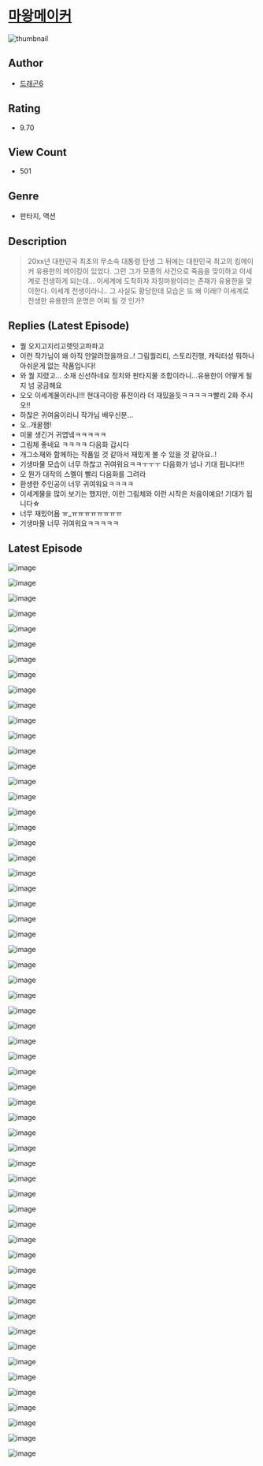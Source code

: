 # [마왕메이커](https://comic.naver.com/bestChallenge/list?titleId=809960)
![thumbnail](https://image-comic.pstatic.net/user_contents_data/challenge_comic/2023/05/23/upload_3847875310380003429_480x623.jpeg)

## Author
- [드래곤6](https://comic.naver.com/artistTitle?id=366754)

## Rating
- 9.70

## View Count
- 501

## Genre
- 판타지, 액션

## Description
> 20xx년 대한민국 최초의 무소속 대통령 탄생 그 뒤에는 대한민국 최고의 킹메이커 유용한의 메이킹이 있었다. 그런 그가 모종의 사건으로 죽음을 맞이하고 이세계로 전생하게 되는데... 이세계에 도착하자 자칭마왕이라는 존재가 유용한을 맞이한다. 이세계 전생이라니.. 그 사실도 황당한데 모습은 또 왜 이래!? 이세계로 전생한 유용한의 운명은 어찌 될 것 인가?

## Replies (Latest Episode)
- 퀄 오지고지리고렛잇고파파고
- 이런 작가님이 왜 아직 안알려졌을까요..! 그림퀄리티, 스토리진행, 캐릭터성 뭐하나 아쉬운게 없는 작품입니다!
- 와 퀄 지렸고... 소재 신선하네요 정치와 판타지물 조합이라니...유용한이 어떻게 될지 넘 궁금해요
- 오오 이세계물이라니!!! 현대극이랑 퓨전이라 더 재밌을듯ㅋㅋㅋㅋㅋ빨리 2화 주시오!!
- 하찮은 귀여움이라니 작가님 배우신분…
- 오..개꿀잼!
- 미물 생긴거 귀엽넼ㅋㅋㅋㅋㅋ
- 그림체 좋네요 ㅋㅋㅋㅋ 다음화 갑시다
- 개그소재와 함께하는 작품일 것 같아서 재밌게 볼 수 있을 것 같아요..!
- 기생마물 모습이 너무 하찮고 귀여워요ㅋㅋㅜㅜㅜ 다음화가 넘나 기대 됩니다!!!
- 오 뭔가 대작의 스멜이 빨리 다음화를 그려라
- 환생한 주인공이 너무 귀여워요ㅋㅋㅋㅋ
- 이세계물을 많이 보기는 했지만, 이런 그림체와 이런 시작은 처음이예요! 기대가 됩니다☆
- 너무 재밌어욤 ㅠ_ㅠㅠㅠㅠㅠㅠㅠㅠ
- 기생마물 너무 귀여워요ㅋㅋㅋㅋㅋ

## Latest Episode
![image](https://image-comic.pstatic.net/user_contents_data/challenge_comic/2023/05/23/366754/upload_3558236446981645158.jpeg)

![image](https://image-comic.pstatic.net/user_contents_data/challenge_comic/2023/05/23/366754/upload_7005128654013739060.jpeg)

![image](https://image-comic.pstatic.net/user_contents_data/challenge_comic/2023/05/23/366754/upload_3473181525941499188.jpeg)

![image](https://image-comic.pstatic.net/user_contents_data/challenge_comic/2023/05/23/366754/upload_4048794559125665589.jpeg)

![image](https://image-comic.pstatic.net/user_contents_data/challenge_comic/2023/05/23/366754/upload_7363728864456369718.jpeg)

![image](https://image-comic.pstatic.net/user_contents_data/challenge_comic/2023/05/23/366754/upload_7149803269364332592.jpeg)

![image](https://image-comic.pstatic.net/user_contents_data/challenge_comic/2023/05/23/366754/upload_3703705129442095204.jpeg)

![image](https://image-comic.pstatic.net/user_contents_data/challenge_comic/2023/05/23/366754/upload_7292230725039831097.jpeg)

![image](https://image-comic.pstatic.net/user_contents_data/challenge_comic/2023/05/23/366754/upload_7378641330985067576.jpeg)

![image](https://image-comic.pstatic.net/user_contents_data/challenge_comic/2023/05/23/366754/upload_4122263938947690801.jpeg)

![image](https://image-comic.pstatic.net/user_contents_data/challenge_comic/2023/05/23/366754/upload_7147554772447672674.jpeg)

![image](https://image-comic.pstatic.net/user_contents_data/challenge_comic/2023/05/23/366754/upload_3486408664463586401.jpeg)

![image](https://image-comic.pstatic.net/user_contents_data/challenge_comic/2023/05/23/366754/upload_4049635698288376161.jpeg)

![image](https://image-comic.pstatic.net/user_contents_data/challenge_comic/2023/05/23/366754/upload_7005180137048453944.jpeg)

![image](https://image-comic.pstatic.net/user_contents_data/challenge_comic/2023/05/23/366754/upload_7005412129673326691.jpeg)

![image](https://image-comic.pstatic.net/user_contents_data/challenge_comic/2023/05/23/366754/upload_3919598846157010741.jpeg)

![image](https://image-comic.pstatic.net/user_contents_data/challenge_comic/2023/05/23/366754/upload_7076054656470954035.jpeg)

![image](https://image-comic.pstatic.net/user_contents_data/challenge_comic/2023/05/23/366754/upload_3630801122746524726.jpeg)

![image](https://image-comic.pstatic.net/user_contents_data/challenge_comic/2023/05/23/366754/upload_4050477915705520228.jpeg)

![image](https://image-comic.pstatic.net/user_contents_data/challenge_comic/2023/05/23/366754/upload_3546365024201158964.jpeg)

![image](https://image-comic.pstatic.net/user_contents_data/challenge_comic/2023/05/23/366754/upload_7148113547558610017.jpeg)

![image](https://image-comic.pstatic.net/user_contents_data/challenge_comic/2023/05/23/366754/upload_3977634188791853617.jpeg)

![image](https://image-comic.pstatic.net/user_contents_data/challenge_comic/2023/05/23/366754/upload_3906371527920214626.jpeg)

![image](https://image-comic.pstatic.net/user_contents_data/challenge_comic/2023/05/23/366754/upload_4134698325274407218.jpeg)

![image](https://image-comic.pstatic.net/user_contents_data/challenge_comic/2023/05/23/366754/upload_4049643399284941620.jpeg)

![image](https://image-comic.pstatic.net/user_contents_data/challenge_comic/2023/05/23/366754/upload_3991088005568344677.jpeg)

![image](https://image-comic.pstatic.net/user_contents_data/challenge_comic/2023/05/23/366754/upload_3761127339038238257.jpeg)

![image](https://image-comic.pstatic.net/user_contents_data/challenge_comic/2023/05/23/366754/upload_3690244934740425008.jpeg)

![image](https://image-comic.pstatic.net/user_contents_data/challenge_comic/2023/05/23/366754/upload_3977582691275518565.jpeg)

![image](https://image-comic.pstatic.net/user_contents_data/challenge_comic/2023/05/23/366754/upload_4063995311674636642.jpeg)

![image](https://image-comic.pstatic.net/user_contents_data/challenge_comic/2023/05/23/366754/upload_4051331153908544821.jpeg)

![image](https://image-comic.pstatic.net/user_contents_data/challenge_comic/2023/05/23/366754/upload_3617016360060793656.jpeg)

![image](https://image-comic.pstatic.net/user_contents_data/challenge_comic/2023/05/23/366754/upload_7149240328772543536.jpeg)

![image](https://image-comic.pstatic.net/user_contents_data/challenge_comic/2023/05/23/366754/upload_7377238568141535540.jpeg)

![image](https://image-comic.pstatic.net/user_contents_data/challenge_comic/2023/05/23/366754/upload_4050483417491452001.jpeg)

![image](https://image-comic.pstatic.net/user_contents_data/challenge_comic/2023/05/23/366754/upload_4048789058010691121.jpeg)

![image](https://image-comic.pstatic.net/user_contents_data/challenge_comic/2023/05/23/366754/upload_7004557817711506485.jpeg)

![image](https://image-comic.pstatic.net/user_contents_data/challenge_comic/2023/05/23/366754/upload_3472666980320358449.jpeg)

![image](https://image-comic.pstatic.net/user_contents_data/challenge_comic/2023/05/23/366754/upload_3546412517882422839.jpeg)

![image](https://image-comic.pstatic.net/user_contents_data/challenge_comic/2023/05/23/366754/upload_4050256024676295269.jpeg)

![image](https://image-comic.pstatic.net/user_contents_data/challenge_comic/2023/05/23/366754/upload_4123379934657209400.jpeg)

![image](https://image-comic.pstatic.net/user_contents_data/challenge_comic/2023/05/23/366754/upload_3991424456897671987.jpeg)

![image](https://image-comic.pstatic.net/user_contents_data/challenge_comic/2023/05/23/366754/upload_7018069686826197859.jpeg)

![image](https://image-comic.pstatic.net/user_contents_data/challenge_comic/2023/05/23/366754/upload_3559306263071514937.jpeg)

![image](https://image-comic.pstatic.net/user_contents_data/challenge_comic/2023/05/23/366754/upload_3904731048784113972.jpeg)

![image](https://image-comic.pstatic.net/user_contents_data/challenge_comic/2023/05/23/366754/upload_4050199760638392376.jpeg)

![image](https://image-comic.pstatic.net/user_contents_data/challenge_comic/2023/05/23/366754/upload_3617904766211088953.jpeg)

![image](https://image-comic.pstatic.net/user_contents_data/challenge_comic/2023/05/23/366754/upload_3761131548841567545.jpeg)

![image](https://image-comic.pstatic.net/user_contents_data/challenge_comic/2023/05/23/366754/upload_3616501771355120947.jpeg)

![image](https://image-comic.pstatic.net/user_contents_data/challenge_comic/2023/05/23/366754/upload_7363438400112768869.jpeg)

![image](https://image-comic.pstatic.net/user_contents_data/challenge_comic/2023/05/23/366754/upload_3907208261433321014.jpeg)

![image](https://image-comic.pstatic.net/user_contents_data/challenge_comic/2023/05/23/366754/upload_3472383302696526641.jpeg)

![image](https://image-comic.pstatic.net/user_contents_data/challenge_comic/2023/05/23/366754/upload_3689909771914392627.jpeg)

![image](https://image-comic.pstatic.net/user_contents_data/challenge_comic/2023/05/23/366754/upload_3905577878191300919.jpeg)

![image](https://image-comic.pstatic.net/user_contents_data/challenge_comic/2023/05/23/366754/upload_7291388511199049785.jpeg)

![image](https://image-comic.pstatic.net/user_contents_data/challenge_comic/2023/05/23/366754/upload_3761458099499841841.jpeg)

![image](https://image-comic.pstatic.net/user_contents_data/challenge_comic/2023/05/23/366754/upload_3473176238789714489.jpeg)

![image](https://image-comic.pstatic.net/user_contents_data/challenge_comic/2023/05/23/366754/upload_7293634990350545510.jpeg)

![image](https://image-comic.pstatic.net/user_contents_data/challenge_comic/2023/05/23/366754/upload_3991650757969471074.jpeg)

